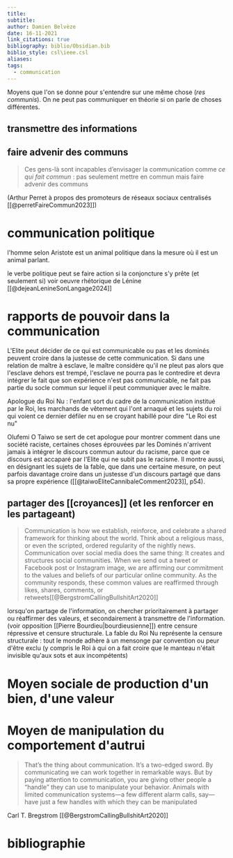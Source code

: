 ```yaml
---
title: 
subtitle: 
author: Damien Belvèze
date: 16-11-2021
link_citations: true
bibliography: biblio/Obsidian.bib
biblio_style: csl\ieee.csl
aliases: 
tags:
  - communication
---
```


Moyens que l'on se donne pour s'entendre sur une même chose (*res communis*). On ne peut pas communiquer en théorie si on parle de choses différentes. 

## transmettre des informations

## faire advenir des communs

> Ces gens-là sont incapables d’envisager la communication comme _ce qui fait commun_ : pas seulement mettre en commun mais faire advenir des communs

(Arthur Perret à propos des promoteurs de réseaux sociaux centralisés [[@perretFaireCommun2023]])

# communication politique

l'homme selon Aristote est un animal politique dans la mesure où il est un animal parlant. 

le verbe politique peut se faire action si la conjoncture s'y prête (et seulement si) voir oeuvre rhétorique de Lénine [[@dejeanLenineSonLangage2024]]


# rapports de pouvoir dans la communication

L'Elite peut décider de ce qui est communicable ou pas et les dominés peuvent croire dans la justesse de cette communication. 
Si dans une relation de maître à esclave, le maître considère qu'il ne pleut pas alors que l'esclave dehors est trempé, l'esclave ne pourra pas le contredire et devra intégrer le fait que son expérience n'est pas communicable, ne fait pas partie du socle commun sur lequel il peut communiquer avec le maître. 

Apologue du Roi Nu : l'enfant sort du cadre de la communication institué par le Roi, les marchands de vêtement qui l'ont arnaqué et les sujets du roi qui voient ce dernier défiler nu en se croyant habillé pour dire "Le Roi est nu"

Olufemi O Taiwo se sert de cet apologue pour montrer comment dans une société raciste, certaines choses éprouvées par les Dominés n'arrivent jamais à intégrer le discours commun autour du racisme, parce que ce discours est accaparé par l'Elite qui ne subit pas le racisme. Il montre aussi, en désignant les sujets de la fable, que dans une certaine mesure, on peut parfois davantage croire dans un justesse d'un discours partagé que dans sa propre expérience ([[@taiwoEliteCannibaleComment2023]], p54). 

## partager des [[croyances]] (et les renforcer en les partageant)

>Communication is how we establish, reinforce, and celebrate a shared framework for thinking about the world. Think about a religious mass, or even the scripted, ordered regularity of the nightly news. Communication over social media does the same thing: It creates and structures social communities. When we send out a tweet or Facebook post or Instagram image, we are affirming our commitment to the values and beliefs of our particular online community. As the community responds, these common values are reaffirmed through likes, shares, comments, or retweets[[@BergstromCallingBullshitArt2020]]

lorsqu'on partage de l'information, on chercher prioritairement à partager ou réaffirmer des valeurs, et secondairement à transmettre de l'information. (voir opposition [[Pierre Bourdieu|bourdieusienne]]) entre censure répressive et censure structurale. La fable du Roi Nu représente la censure structurale : tout le monde adhère à un mensonge par convention ou peur d'être exclu (y compris le Roi à qui on a fait croire que le manteau n'était invisible qu'aux sots et aux incompétents)

# Moyen sociale de production d'un bien, d'une valeur
# Moyen de manipulation du comportement d'autrui

> That’s the thing about communication. It’s a two-edged sword. By communicating we can work together in remarkable ways. But by paying attention to communication, you are giving other people a “handle” they can use to manipulate your behavior. Animals with limited communication systems—a few different alarm calls, say—have just a few handles with which they can be manipulated

Carl T. Bregstrom [[@BergstromCallingBullshitArt2020]]



# bibliographie

